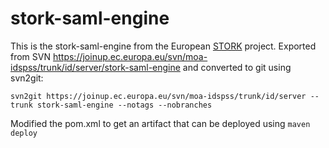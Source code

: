 # stork-saml-engine

This is the stork-saml-engine from the European [STORK](https://joinup.ec.europa.eu/software/stork/) 
project. Exported from SVN https://joinup.ec.europa.eu/svn/moa-idspss/trunk/id/server/stork-saml-engine
and converted to git using svn2git:

```svn2git https://joinup.ec.europa.eu/svn/moa-idspss/trunk/id/server --trunk stork-saml-engine --notags --nobranches```

Modified the pom.xml to get an artifact that can be deployed using `maven deploy`
